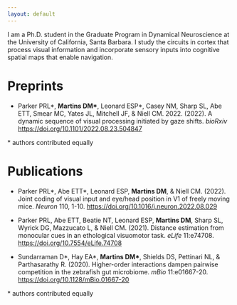 ```yaml
---
layout: default
---
```


I am a Ph.D. student in the Graduate Program in Dynamical Neuroscience at the University of California, Santa Barbara. I study the circuits in cortex that process visual information and incorporate sensory inputs into cognitive spatial maps that enable navigation.

# Preprints

* Parker PRL\*, **Martins DM\***, Leonard ESP\*, Casey NM, Sharp SL, Abe ETT, Smear MC, Yates JL, Mitchell JF, & Niell CM. 2022. (2022). A dynamic sequence of visual processing initiated by gaze shifts. *bioRxiv* <https://doi.org/10.1101/2022.08.23.504847>

\* authors contributed equally

# Publications

* Parker PRL\*, Abe ETT\*, Leonard ESP, **Martins DM**, & Niell CM. (2022). Joint coding of visual input and eye/head position in V1 of freely moving mice. *Neuron* 110, 1-10. <https://doi.org/10.1016/j.neuron.2022.08.029>

* Parker PRL, Abe ETT, Beatie NT, Leonard ESP, **Martins DM**, Sharp SL, Wyrick DG, Mazzucato L, & Niell CM. (2021). Distance estimation from monocular cues in an ethological visuomotor task. *eLife* 11:e74708. <https://doi.org/10.7554/eLife.74708>

* Sundarraman D\*, Hay EA\*, **Martins DM\***, Shields DS, Pettinari NL, & Parthasarathy R. (2020). Higher-order interactions dampen pairwise competition in the zebrafish gut microbiome. *mBio* 11:e01667-20. <https://doi.org/10.1128/mBio.01667-20>

\* authors contributed equally
